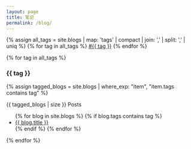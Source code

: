```yaml
---
layout: page
title: 笔记
permalink: /blog/
---
```


<p>
 {% assign all_tags = site.blogs | map: 'tags' | compact | join: ',' | split: ',' | uniq %}
  {% for tag in all_tags %}
    <a href="#{{ tag | slugify }}">#{{ tag }}</a>
  {% endfor %}
</p>




{% for tag in all_tags %}
  <section id="{{ tag | slugify }}">
    <h3>{{ tag }}</h3>
    {% assign tagged_blogs = site.blogs | where_exp: "item", "item.tags contains tag" %}
    <p> {{ tagged_blogs | size }} Posts</p>
    <ul>
      {% for blog in site.blogs %}
        {% if blog.tags contains tag %}
          <li><a href="{{ blog.url | relative_url }}">{{ blog.title }}</a></li>
        {% endif %}
      {% endfor %}
    </ul>
  </section>
{% endfor %}